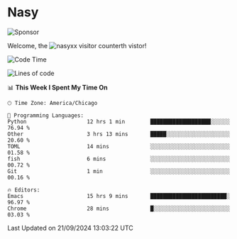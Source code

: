 # Nasy

<!--
<p align="center">
<img height="200" src="https://github-readme-stats.vercel.app/api?username=nasyxx&count_private=true&show_icons=true&theme=dracula&include_all_commits=true"/>
<img height="200" src="https://github-readme-stats.vercel.app/api/top-langs/?username=nasyxx&theme=dracula&hide=html,jupyter+notebook&count_private=true&show_icons=true"/>
</p>

  
----------------
-->

![Sponsor](https://img.shields.io/static/v1.svg?label=Sponsor&message=%E2%9D%A4&logo=GitHub&style=flat&color=pink)
 
Welcome, the ![nasyxx visitor counter](https://count.getloli.com/get/@nasyxx?theme=rule34)th vistor!
 
<!--START_SECTION:waka-->
![Code Time](http://img.shields.io/badge/Code%20Time-4%2C649%20hrs%2022%20mins-blue)

![Lines of code](https://img.shields.io/badge/From%20Hello%20World%20I%27ve%20Written-6.4%20million%20lines%20of%20code-blue)

📊 **This Week I Spent My Time On** 

```text
🕑︎ Time Zone: America/Chicago

💬 Programming Languages: 
Python                   12 hrs 1 min        ███████████████████░░░░░░   76.94 % 
Other                    3 hrs 13 mins       █████░░░░░░░░░░░░░░░░░░░░   20.60 % 
TOML                     14 mins             ░░░░░░░░░░░░░░░░░░░░░░░░░   01.58 % 
fish                     6 mins              ░░░░░░░░░░░░░░░░░░░░░░░░░   00.72 % 
Git                      1 min               ░░░░░░░░░░░░░░░░░░░░░░░░░   00.16 % 

🔥 Editors: 
Emacs                    15 hrs 9 mins       ████████████████████████░   96.97 % 
Chrome                   28 mins             █░░░░░░░░░░░░░░░░░░░░░░░░   03.03 % 
```


 Last Updated on 21/09/2024 13:03:22 UTC
<!--END_SECTION:waka-->

<!-- ![visitors](https://visitor-badge.laobi.icu/badge?page_id=nasyxx.nasyxx) -->
